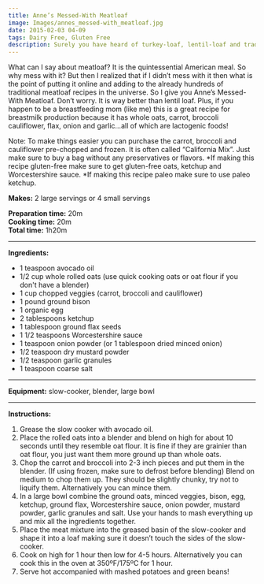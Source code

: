 ```yaml
---
title: Anne’s Messed-With Meatloaf
image: Images/annes_messed-with_meatloaf.jpg
date: 2015-02-03 04-09
tags: Dairy Free, Gluten Free
description: Surely you have heard of turkey-loaf, lentil-loaf and traditional beef meatloaf, but have you ever had bison meatloaf? And have you ever had meatloaf chock full of veggies, oats and flax? Well then this is the recipe for you! Delicious and healthy, you’ll never even know the flax was there.
---
```

What can I say about meatloaf? It is the quintessential American meal. So why mess with it? But then I realized that if I didn’t mess with it then what is the point of putting it online and adding to the already hundreds of traditional meatloaf recipes in the universe. So I give you Anne’s Messed-With Meatloaf. Don’t worry. It is way better than lentil loaf. Plus, if you happen to be a breastfeeding mom (like me) this is a great recipe for breastmilk production because it has whole oats, carrot, broccoli cauliflower, flax, onion and garlic…all of which are lactogenic foods!

Note: To make things easier you can purchase the carrot, broccoli and cauliflower pre-chopped and frozen. It is often called “California Mix”. Just make sure to buy a bag without any preservatives or flavors.
*If making this recipe gluten-free make sure to get gluten-free oats, ketchup and Worcestershire sauce.
*If making this recipe paleo make sure to use paleo ketchup.

**Makes:** 2 large servings or 4 small servings

**Preparation time:** 20m  
**Cooking time:** 20m  
**Total time:** 1h20m

---

**Ingredients:**

- 1 teaspoon avocado oil
- 1/2 cup whole rolled oats (use quick cooking oats or oat flour if you don't have a blender)
- 1 cup chopped veggies (carrot, broccoli and cauliflower)
- 1 pound ground bison
- 1 organic egg
- 2 tablespoons ketchup
- 1 tablespoon ground flax seeds
- 1 1/2 teaspoons Worcestershire sauce
- 1 teaspoon onion powder (or 1 tablespoon dried minced onion)
- 1/2 teaspoon dry mustard powder
- 1/2 teaspoon garlic granules
- 1 teaspoon coarse salt


---

**Equipment:** slow-cooker, blender, large bowl

---

**Instructions:**

1. Grease the slow cooker with avocado oil. 
1. Place the rolled oats into a blender and blend on high for about 10 seconds until they resemble oat flour. It is fine if they are grainier than oat flour, you just want them more ground up than whole oats. 
1. Chop the carrot and broccoli into 2-3 inch pieces and put them in the blender. (If using frozen, make sure to defrost before blending) Blend on medium to chop them up. They should be slightly chunky, try not to liquify them. Alternatively you can mince them.
1. In a large bowl combine the ground oats, minced veggies, bison, egg, ketchup, ground flax, Worcestershire sauce, onion powder, mustard powder, garlic granules and salt. Use your hands to mash everything up and mix all the ingredients together. 
1. Place the meat mixture into the greased basin of the slow-cooker and shape it into a loaf making sure it doesn’t touch the sides of the slow-cooker. 
1. Cook on high for 1 hour then low for 4-5 hours. Alternatively you can cook this in the oven at 350ºF/175ºC for 1 hour. 
1. Serve hot accompanied with mashed potatoes and green beans!

